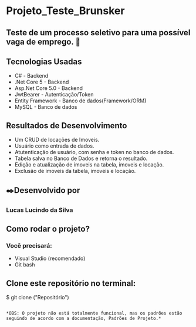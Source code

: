 # Projeto_Teste_Brunsker

## Teste de um processo seletivo para uma possível vaga de emprego. 🚀

<h2>Tecnologias Usadas</h2>  
<ul>
    <li>C# - Backend</li>
    <li>.Net Core 5 - Backend</li>
    <li>Asp.Net Core 5.0 - Backend</li>
    <li>JwtBearer - Autenticação/Token</li>
    <li>Entity Framework - Banco de dados(Framework/ORM)</li>
    <li>MySQL - Banco de dados</li>
</ul>

<h2>Resultados de Desenvolvimento</h2>  
<ul>
    <li>Um CRUD de locações de Imoveis.</li>
    <li>Usuário como entrada de dados.</li>
    <li>Atutenticação de usuário, com senha e token no banco de dados.</li>
    <li>Tabela salva no Banco de Dados e retorna o resultado.</li>
    <li>Edição e atualização de imoveis na tabela, imoveis e locação.</li>
    <li>Exclusão de imoveis da tabela, imoveis e locação.</li>     
</ul>

<h2>✒️Desenvolvido por </h2>
<h3>Lucas Lucindo da Silva</h3>

## Como rodar o projeto?
### Você precisará:
<ul>    
    <li>Visual Studio (recomendado)</li>
    <li>Git bash </li>
</ul>

## Clone este repositório no terminal:
$ git clone ("Repositório") 

```

*OBS: O projeto não está totalmente funcional, mas os padrões estão seguindo de acordo com a documentação, Padrões de Projeto.*
